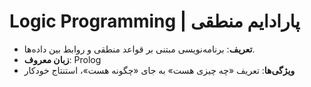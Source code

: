 # Logic Programming | پارادایم منطقی
- **تعریف**: برنامه‌نویسی مبتنی بر قواعد منطقی و روابط بین داده‌ها.
- **زبان معروف**: Prolog    
- **ویژگی‌ها**: تعریف «چه چیزی هست» به جای «چگونه هست»، استنتاج خودکار
